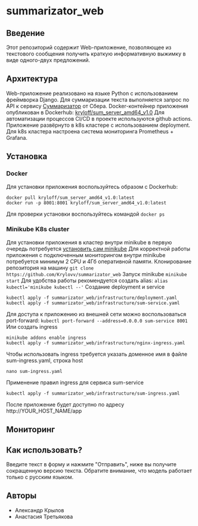 # summarizator_web

## Введение
Этот репозиторий содержит Web-приложение, позволяющее из текстового сообщения получить краткую информативную выжимку в виде одного-двух предложений.

## Архитектура
Web-приложение реализовано на языке Python с использованием фреймворка Django. Для суммаризации текста выполняется запрос по API к сервису [Суммаризатор](https://developers.sber.ru/portal/products/summarizer?attempt=1) от Сбера.
Docker-контейнер приложения опубликован в Dockerhub: [kryloff/sum_server_amd64_v1.0](https://hub.docker.com/repository/docker/kryloff/sum_server_amd64_v1.0/general)
Для автоматизации процессов CI/CD в проекте используются github actions.
Приложение развёрнуто в k8s кластере с использованием deployment.
Для k8s кластера настроена система мониторинга Prometheus + Grafana.

## Установка
### Docker
Для установки приложения воспользуйтесь образом с Dockerhub:
```
docker pull kryloff/sum_server_amd64_v1.0:latest
docker run -p 8001:8001 kryloff/sum_server_amd64_v1.0:latest 
```
Для проверки установки воспользуйтесь командой
`docker ps`
### Minikube K8s cluster
Для установки приложения в кластер внутри minikube в первую очередь потребуется [установить сам minikube](https://minikube.sigs.k8s.io/docs/start/) Для корректной работы приложения с подключенным мониторингом внутри minikube потребуется минимум 2 CPU и 4Гб оперативной памяти.
Клонирование репозитория на машину
`git clone https://github.com/Krylovv/summarizator_web`
Запуск minikube
`minikube start`
Для удобства работы рекомендуется создать alias: `alias kubectl='minikube kubectl --'`
Создание deployment и service
```
kubectl apply -f summarizator_web/infrastructure/deployment.yaml
kubectl apply -f summarizator_web/infrastructure/sum-service.yaml
```
Для доступа к приложению из внешней сети можно воспользоваться port-forward: `kubectl port-forward --address=0.0.0.0 sum-service 8001`
Или создать ingress
```
minikube addons enable ingress
kubectl apply -f summarizator_web/infrastructure/nginx-ingress.yaml
```
Чтобы использовать ingress требуется указать доменное имя в файле sum-ingress.yaml, строка host
```
nano sum-ingress.yaml
```
Применение правил ingress для сервиса sum-service
```
kubectl apply -f summarizator_web/infrastructure/sum-ingress.yaml
```
После приложение будет доступно по адресу http://YOUR_HOST_NAME/app

## Мониторинг

## Как использовать?
Введите текст в форму и нажмите "Отправить", ниже вы получите сокращенную версию текста. Обратите внимание, что модель работает только с русским языком.

## Авторы
* Александр Крылов
* Анастасия Третьякова
